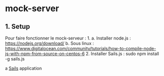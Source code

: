 # mock-server

## 1. Setup

Pour faire fonctionner le mock-serveur :
1. 
  a. Installer node.js : https://nodejs.org/download/
  b. Sous linux : https://www.digitalocean.com/community/tutorials/how-to-compile-node-js-with-npm-from-source-on-centos-6
2. Installer Sails.js : sudo npm install -g sails.js


a [Sails](http://sailsjs.org) application
